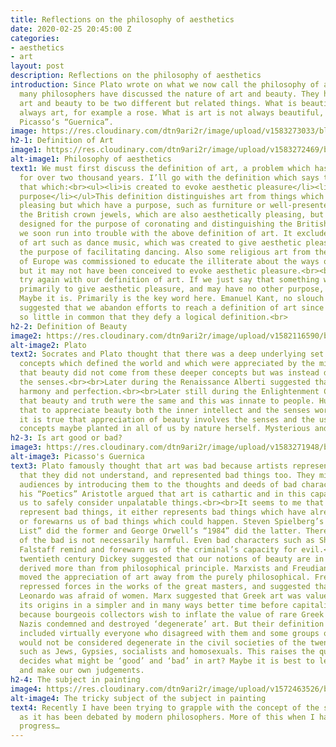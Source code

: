 ```yaml
---
title: Reflections on the philosophy of aesthetics
date: 2020-02-25 20:45:00 Z
categories:
- aesthetics
- art
layout: post
description: Reflections on the philosophy of aesthetics
introduction: Since Plato wrote on what we now call the philosophy of aesthetics,
  many philosophers have discussed the nature of art and beauty. They have ascertained
  art and beauty to be two different but related things. What is beautiful is not
  always art, for example a rose. What is art is not always beautiful, for example
  Picasso‘s “Guernica”.
image: https://res.cloudinary.com/dtn9ari2r/image/upload/v1583273033/blog/96E6718D-CE5A-4D47-A191-8FFB7788BFC0.jpg
h2-1: Definition of Art
image1: https://res.cloudinary.com/dtn9ari2r/image/upload/v1583272469/blog/Crown_Jewels_of_the_United_Kingdom_1952-12-13_1.jpg
alt-image1: Philosophy of aesthetics
text1: We must first discuss the definition of art, a problem which has taxed philosophers
  for over two thousand years. I’ll go with the definition which says that art is
  that which:<br><ul><li>is created to evoke aesthetic pleasure</li><li>has no other
  purpose</li></ul>This definition distinguishes art from things which are aesthetically
  pleasing but which have a purpose, such as furniture or well-presented food. Or
  the British crown jewels, which are also aesthetically pleasing, but which were
  designed for the purpose of coronating and distinguishing the British monarch.<br><br>However
  we soon run into trouble with the above definition of art. It excludes some forms
  of art such as dance music, which was created to give aesthetic pleasure but has
  the purpose of facilitating dancing. Also some religious art from the great churches
  of Europe was commissioned to educate the illiterate about the ways of God and Christ
  but it may not have been conceived to evoke aesthetic pleasure.<br><br>So let’s
  try again with our definition of art. If we just say that something was created
  primarily to give aesthetic pleasure, and may have no other purpose, is that enough?
  Maybe it is. Primarily is the key word here. Emanuel Kant, no slouch in philosophy,
  suggested that we abandon efforts to reach a definition of art since artworks have
  so little in common that they defy a logical definition.<br>
h2-2: Definition of Beauty
image2: https://res.cloudinary.com/dtn9ari2r/image/upload/v1582116590/blog/800px-Plato_Silanion_Musei_Capitolini_MC1377.jpg
alt-image2: Plato
text2: Socrates and Plato thought that there was a deep underlying set of ideas and
  concepts which defined the world and which were appreciated by the mind. Plato thought
  that beauty did not come from these deeper concepts but was instead derived from
  the senses.<br><br>Later during the Renaissance Alberti suggested that beauty was
  harmony and perfection.<br><br>Later still during the Enlightenment Cooper suggested
  that beauty and truth were the same and this was innate to people. Hutcheson added
  that to appreciate beauty both the inner intellect and the senses work together.<br><br>Surely
  it is true that appreciation of beauty involves the senses and the use of innate
  concepts maybe planted in all of us by nature herself. Mysterious and unknowable.
h2-3: Is art good or bad?
image3: https://res.cloudinary.com/dtn9ari2r/image/upload/v1583271948/blog/PicassoGuernica.jpg
alt-image3: Picasso's Guernica
text3: Plato famously thought that art was bad because artists represented things
  that they did not understand, and represented bad things too. They might thus corrupt
  audiences by introducing them to the thoughts and deeds of bad characters.<br><br>In
  his “Poetics” Aristotle argued that art is cathartic and in this capacity enables
  us to safely consider unpalatable things.<br><br>It seems to me that when art does
  represent bad things, it either represents bad things which have already happened
  or forewarns us of bad things which could happen. Steven Spielberg’s “Schindlers’s
  List” did the former and George Orwell’s “1984” did the latter. Therefore this representation
  of the bad is not necessarily harmful. Even bad characters such as Shakespeare’s
  Falstaff remind and forewarn us of the criminal’s capacity for evil.<br><br>In the
  twentieth century Dickey suggested that our notions of beauty are in fact socially
  derived more than from philosophical principle. Marxists and Freudians have also
  moved the appreciation of art away from the purely philosophical. Freud looked for
  repressed forces in the works of the great masters, and suggested that for example
  Leonardo was afraid of women. Marx suggested that Greek art was valued because of
  its origins in a simpler and in many ways better time before capitalism, and also
  because bourgeois collectors wish to inflate the value of rare Greek sculptures.<br><br>The
  Nazis condemned and destroyed ‘degenerate’ art. But their definition of degenerate
  included virtually everyone who disagreed with them and some groups of people who
  would not be considered degenerate in the civil societies of the twenty-first century
  such as Jews, Gypsies, socialists and homosexuals. This raises the question of who
  decides what might be ‘good’ and ‘bad’ in art? Maybe it is best to let art be art,
  and make our own judgements.
h2-4: The subject in painting
image4: https://res.cloudinary.com/dtn9ari2r/image/upload/v1572463526/blog/DSC_0183.jpg
alt-image4: The tricky subject of the subject in painting
text4: Recently I have been trying to grapple with the concept of the subject in painting,
  as it has been debated by modern philosophers. More of this when I have made some
  progress…
---
```


